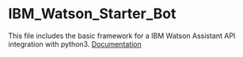# IBM_Watson_Starter_Bot
This file includes the basic framework for a IBM Watson Assistant API integration with python3.
[Documentation](https://cloud.ibm.com/apidocs/assistant/assistant-v2)
